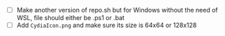 - [ ] Make another version of repo.sh but for Windows without the need of WSL, file should either be .ps1 or .bat
- [ ] Add `CydiaIcon.png` and make sure its size is 64x64 or 128x128
